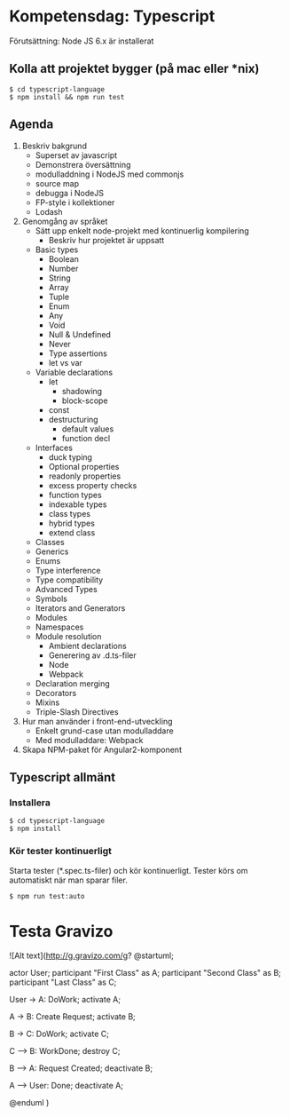 Kompetensdag: Typescript
========================

Förutsättning: Node JS 6.x är installerat

Kolla att projektet bygger (på mac eller *nix)
----------------------------------------------

    $ cd typescript-language
    $ npm install && npm run test



Agenda
------
1. Beskriv bakgrund
	- Superset av javascript
	- Demonstrera översättning 
	- modulladdning i NodeJS med commonjs 
	- source map
	- debugga i NodeJS
	- FP-style i kollektioner
	- Lodash
2. Genomgång av språket
	- Sätt upp enkelt node-projekt med kontinuerlig kompilering
	  - Beskriv hur projektet är uppsatt 
	- Basic types
	  - Boolean
	  - Number
	  - String
	  - Array
	  - Tuple
	  - Enum
	  - Any
	  - Void
	  - Null & Undefined
	  - Never
	  - Type assertions
	  - let vs var
	- Variable declarations
	  - let
	    - shadowing
	    - block-scope 
	  - const
	  - destructuring
	    - default values
	    - function decl
	- Interfaces
	  - duck typing
	  - Optional properties
	  - readonly properties
	  - excess property checks
	  - function types
	  - indexable types
	  - class types
	  - hybrid types
	  - extend class
	- Classes
	- Generics
	- Enums
	- Type interference
	- Type compatibility
	- Advanced Types
	- Symbols
	- Iterators and Generators
	- Modules
	- Namespaces
	- Module resolution
	  - Ambient declarations
	  - Generering av .d.ts-filer
	  - Node
	  - Webpack 
	- Declaration merging
	- Decorators
	- Mixins
	- Triple-Slash Directives
2. Hur man använder i front-end-utveckling
    - Enkelt grund-case utan modulladdare
    - Med modulladdare: Webpack
3. Skapa NPM-paket för Angular2-komponent


Typescript allmänt
------------------
### Installera

    $ cd typescript-language
    $ npm install
    
### Kör tester kontinuerligt
Starta tester (*.spec.ts-filer) och kör kontinuerligt. Tester körs
om automatiskt när man sparar filer. 

    $ npm run test:auto
    
    
Testa Gravizo
=============
![Alt text](http://g.gravizo.com/g?
  @startuml;

actor User;
participant "First Class" as A;
participant "Second Class" as B;
participant "Last Class" as C;

User -> A: DoWork;
activate A;

A -> B: Create Request;
activate B;

B -> C: DoWork;
activate C;

C --> B: WorkDone;
destroy C;

B --> A: Request Created;
deactivate B;

A --> User: Done;
deactivate A;

@enduml
)
